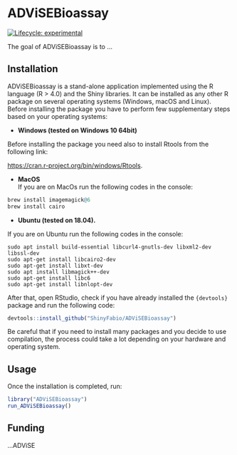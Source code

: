 
<!-- README.md is generated from README.Rmd. Please edit that file -->

# ADViSEBioassay

<!-- badges: start -->

[![Lifecycle:
experimental](https://img.shields.io/badge/lifecycle-experimental-orange.svg)](https://lifecycle.r-lib.org/articles/stages.html#experimental)
<!-- badges: end -->

The goal of ADViSEBioassay is to …

## Installation

ADViSEBioassay is a stand-alone application implemented using the R
language (R \> 4.0) and the Shiny libraries. It can be installed as any
other R package on several operating systems (Windows, macOS and Linux).
Before installing the package you have to perform few supplementary
steps based on your operating systems:

-   **Windows (tested on Windows 10 64bit)** 

Before installing the package you need also to install Rtools from the
following link:

<https://cran.r-project.org/bin/windows/Rtools>.

-   **MacOS**  
    If you are on MacOs run the following codes in the console:

``` r
brew install imagemagick@6
brew install cairo
```

-   **Ubuntu (tested on 18.04).**  

If you are on Ubuntu run the following codes in the console:

    sudo apt install build-essential libcurl4-gnutls-dev libxml2-dev libssl-dev
    sudo apt-get install libcairo2-dev
    sudo apt-get install libxt-dev
    sudo apt install libmagick++-dev
    sudo apt-get install libc6
    sudo apt-get install libnlopt-dev

After that, open RStudio, check if you have already installed the
`{devtools}` package and run the following code:

``` r
devtools::install_github("ShinyFabio/ADViSEBioassay")
```

Be careful that if you need to install many packages and you decide to
use compilation, the process could take a lot depending on your hardware
and operating system.

## Usage

Once the installation is completed, run:

``` r
library("ADViSEBioassay")
run_ADViSEBioassay()
```

## Funding

…ADViSE

